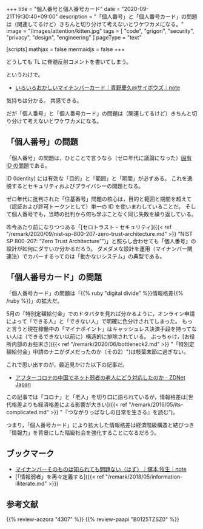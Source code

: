 +++
title = "個人番号と個人番号カード"
date =  "2020-09-21T19:30:40+09:00"
description = "「個人番号」と「個人番号カード」の問題は（関連してるけど）きちんと切り分けて考えないとワケワカメになる。"
image = "/images/attention/kitten.jpg"
tags = [ "code", "grigori", "security", "privacy", "design", "engineering" ]
pageType = "text"

[scripts]
  mathjax = false
  mermaidjs = false
+++

どうしても TL に脊髄反射コメントを書いてしまう。

というわけで。

- [いろいろおかしいマイナンバーカード｜青野慶久@サイボウズ｜note](https://note.com/yoshiaono/n/n4cd37820faf0)

気持ちは分かる。
共感できる。

だが「個人番号」と「個人番号カード」の問題は（関連してるけど）きちんと切り分けて考えないとワケワカメになる。

## 「個人番号」の問題

「個人番号」の問題は，ひとことで言うなら（ゼロ年代に議論になった）[固有 ID の問題](http://www.hyuki.com/techinfo/uniqid.html "固有IDのシンプル・シナリオ")である。 

ID (Identity) には有効な「目的」と「範囲」と「期間」が必ずある。
これを逸脱するとセキュリティおよびプライバシーの問題となる。

ゼロ年代に批判された「住基番号」問題の核心は，目的と範囲と期間を超えて（認証および許可トークンとして）単一の ID を使いまわしていることだ。
そして個人番号でも，当時の批判から何も学ぶことなく同じ失敗を繰り返している。

昨今あたり前になりつつある「[セロトラスト・セキュリティ]({{< ref "/remark/2020/09/nist-sp-800-207-zero-trust-architecture.md" >}} "NIST SP 800-207: “Zero Trust Architecture”")」と照らし合わせても「個人番号」の設計が如何にダサいか分かるだろう。
ダメダメな設計を運用（マイナンバー関連法）でカバーするってのは「動かないシステム」の典型である。

## 「個人番号カード」の問題

「個人番号カード」の問題は「{{% ruby "digital divide" %}}情報格差{{% /ruby %}}」の拡大だ。

5月の「特別定額給付金」でのドタバタを見れば分かるように，オンライン申請によって「できる人」と「できない人」で明確に色分けされてしまった。
もっと言うと現在稼働中の「マイナポイント」はキャッシュレス決済手段を持ってない人は（できるできない以前に）構造的に排除されている。
ぶっちゃけ，[お役所内部のお些末さ]({{< ref "/remark/2020/06/bottleneck2.md" >}} "「特別定額給付金」申請のナニがダメだったのか（その2）")は枝葉末節に過ぎない。

これで思い出すのが，最近見かけた以下の記事だ。

- [アフターコロナの中国でネット弱者の老人にどう対応したのか - ZDNet Japan](https://japan.zdnet.com/article/35158575/)

この記事では「コロナ」と「老人」を切り口に語られているが，情報格差は[世代格差よりも経済格差による影響が大きい]({{< ref "/remark/2016/05/its-complicated.md" >}} "『つながりっぱなしの日常を生きる』を読む")。

つまり，「個人番号カード」により拡大した情報格差は経済階級構造と結びつき「情報力」を背景にした階級社会を強化することになるだろう。

## ブックマーク

- [マイナンバーそのものは知られても問題ない（はず）｜塚本 牧生｜note](https://note.com/tsukamoto/n/n290aa887cb52)
- [「情報弱者」を再々定義する]({{< ref "/remark/2018/05/information-illiterate.md" >}})

## 参考文献

{{% review-aozora "4307" %}} <!-- グリゴリの捕縛 -->
{{% review-paapi "B0125TZSZ0" %}} <!-- つながりっぱなしの日常を生きる -->
